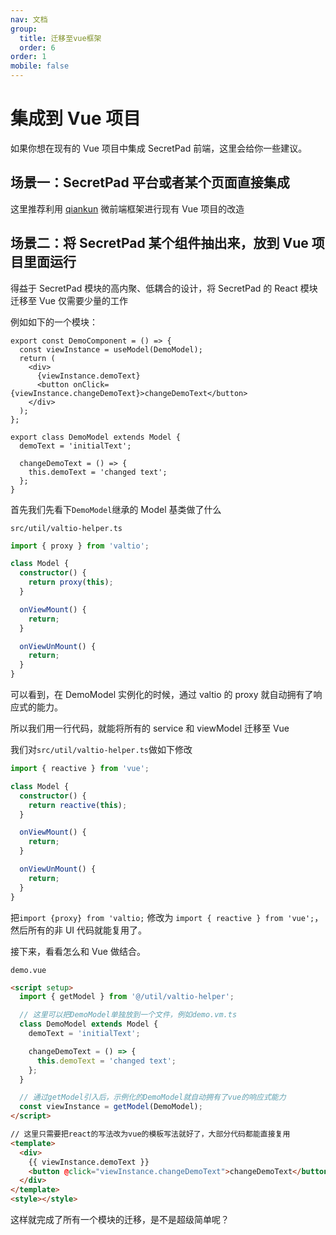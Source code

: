 ```yaml
---
nav: 文档
group:
  title: 迁移至vue框架
  order: 6
order: 1
mobile: false
---
```


# 集成到 Vue 项目

如果你想在现有的 Vue 项目中集成 SecretPad 前端，这里会给你一些建议。

## 场景一：SecretPad 平台或者某个页面直接集成

这里推荐利用 [qiankun](https://qiankun.umijs.org/zh/guide) 微前端框架进行现有 Vue 项目的改造

## 场景二：将 SecretPad 某个组件抽出来，放到 Vue 项目里面运行

得益于 SecretPad 模块的高内聚、低耦合的设计，将 SecretPad 的 React 模块迁移至 Vue 仅需要少量的工作

例如如下的一个模块：

```tsx | pure
export const DemoComponent = () => {
  const viewInstance = useModel(DemoModel);
  return (
    <div>
      {viewInstance.demoText}
      <button onClick={viewInstance.changeDemoText}>changeDemoText</button>
    </div>
  );
};

export class DemoModel extends Model {
  demoText = 'initialText';

  changeDemoText = () => {
    this.demoText = 'changed text';
  };
}
```

首先我们先看下`DemoModel`继承的 Model 基类做了什么

`src/util/valtio-helper.ts`

```ts
import { proxy } from 'valtio';

class Model {
  constructor() {
    return proxy(this);
  }

  onViewMount() {
    return;
  }

  onViewUnMount() {
    return;
  }
}
```

可以看到，在 DemoModel 实例化的时候，通过 valtio 的 proxy 就自动拥有了响应式的能力。

所以我们用一行代码，就能将所有的 service 和 viewModel 迁移至 Vue

我们对`src/util/valtio-helper.ts`做如下修改

```ts
import { reactive } from 'vue';

class Model {
  constructor() {
    return reactive(this);
  }

  onViewMount() {
    return;
  }

  onViewUnMount() {
    return;
  }
}
```

把`import {proxy} from 'valtio;` 修改为 `import { reactive } from 'vue';`，然后所有的非 UI 代码就能复用了。

接下来，看看怎么和 Vue 做结合。

`demo.vue`

```html
<script setup>
  import { getModel } from '@/util/valtio-helper';

  // 这里可以把DemoModel单独放到一个文件，例如demo.vm.ts
  class DemoModel extends Model {
    demoText = 'initialText';

    changeDemoText = () => {
      this.demoText = 'changed text';
    };
  }

  // 通过getModel引入后，示例化的DemoModel就自动拥有了vue的响应式能力
  const viewInstance = getModel(DemoModel);
</script>

// 这里只需要把react的写法改为vue的模板写法就好了，大部分代码都能直接复用
<template>
  <div>
    {{ viewInstance.demoText }}
    <button @click="viewInstance.changeDemoText">changeDemoText</button>
  </div>
</template>
<style></style>
```

这样就完成了所有一个模块的迁移，是不是超级简单呢？
